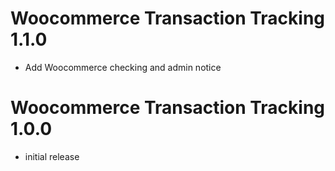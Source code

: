 # Woocommerce Transaction Tracking 1.1.0

- Add Woocommerce checking and admin notice

# Woocommerce Transaction Tracking 1.0.0

- initial release
